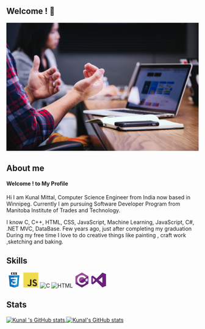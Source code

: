 ## Welcome ! 👋

![Evolving tech](./assests/img/headway-5QgIuuBxKwM-unsplash.jpg " Evolving Tech")

## About me
#### Welcome ! to My Profile

Hi I am Kunal Mittal, Computer Science Engineer from India now based in Winnipeg. Currently I am pursuing Software Developer Program from Manitoba Institute of Trades and Technology. 

I know  C, C++, HTML, CSS, JavaScript, Machine Learning, JavaScript, C#, .NET MVC, DataBase. Few years ago, just after completing my graduation During my free time I love to do creative things like painting , craft work ,sketching and baking.

## Skills

<p>
<img src="https://raw.githubusercontent.com/devicons/devicon/master/icons/css3/css3-original-wordmark.svg" alt="css3"title="CSS" width="40" height="40" />
<img src="https://raw.githubusercontent.com/devicons/devicon/master/icons/javascript/javascript-original.svg" alt="javascript" title="JavaScript"width="40"height="40" />
<img src="https://raw.github.com/devicons/devicon/master/icons/c/c-line.svg" alt="C" width="40" title="C"height="40" />
<img src="https://raw.github.com/devicons/devicon/master/icons/html5/html5-original.svg" title="HTML5" alt="HTML" width="40" height="40"/>
<img src="https://github.com/devicons/devicon/blob/master/icons/csharp/csharp-original.svg" alt="C#" title="C#" width="40" height="40"/>
<img src="https://github.com/devicons/devicon/blob/master/icons/visualstudio/visualstudio-plain.svg"  alt="VisualStudio" title="VisualStudio" width="40" height="40"/>
</p>

## Stats
<a href="https://github.com/MrKunalmittal">
  <img height="205px" align="center" src="https://github-readme-stats.vercel.app/api/?username=MrKunalmittal&showicons=true" alt="Kunal 's GitHub stats" />
</a>
<a href="https://github.com/MrKunalmittal">
  <img align="center" src="https://github-readme-stats.vercel.app/api/top-langs/?username=MrKunalmittal&langs_count=4" alt="Kunal's 
  GitHub stats"/>
</a>


